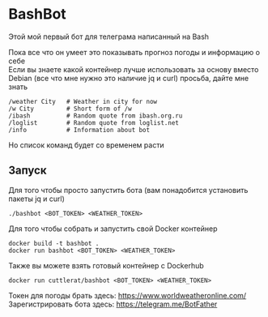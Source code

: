 # BashBot

Этой мой первый бот для телеграма написанный на Bash

Пока все что он умеет это показывать прогноз погоды и информацию о себе <br>
Если вы знаете какой контейнер лучше использовать за основу вместо Debian (все что мне нужно это наличие jq и curl) просьба, дайте мне знать

```
/weather City   # Weather in city for now
/w City         # Short form of /w
/ibash          # Random quote from ibash.org.ru
/loglist        # Random quote from loglist.net
/info           # Information about bot
```

Но список команд будет со временем расти

## Запуск 

Для того чтобы просто запустить бота (вам понадобится установить пакеты jq и curl)

```
./bashbot <BOT_TOKEN> <WEATHER_TOKEN>
```

Для того чтобы собрать и запустить свой Docker контейнер

```
docker build -t bashbot .
docker run bashbot <BOT_TOKEN> <WEATHER_TOKEN>
```

Также вы можете взять готовый контейнер с Dockerhub

```
docker run cuttlerat/bashbot <BOT_TOKEN> <WEATHER_TOKEN>
```

Токен для погоды брать здесь: https://www.worldweatheronline.com/ <br>
Зарегистрировать бота здесь: https://telegram.me/BotFather

